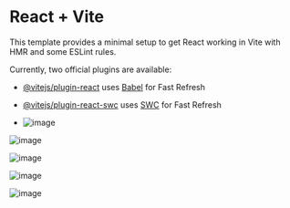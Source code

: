 # React + Vite

This template provides a minimal setup to get React working in Vite with HMR and some ESLint rules.

Currently, two official plugins are available:

- [@vitejs/plugin-react](https://github.com/vitejs/vite-plugin-react/blob/main/packages/plugin-react/README.md) uses [Babel](https://babeljs.io/) for Fast Refresh
- [@vitejs/plugin-react-swc](https://github.com/vitejs/vite-plugin-react-swc) uses [SWC](https://swc.rs/) for Fast Refresh

- ![image](https://github.com/Sasidharveerni/jan29-react-capstone/assets/81133052/28f9b86b-d6ed-45b5-a508-11d492204927)




![image](https://github.com/Sasidharveerni/jan29-react-capstone/assets/81133052/bd9ec2ae-dc5e-4adf-916d-7d57adb2c70a)



![image](https://github.com/Sasidharveerni/jan29-react-capstone/assets/81133052/254a0bfe-d1e0-4b46-b67d-c5bdef516b8e)


![image](https://github.com/Sasidharveerni/jan29-react-capstone/assets/81133052/aa6cf609-5a76-497b-aebd-dd5e71c78b58)




![image](https://github.com/Sasidharveerni/jan29-react-capstone/assets/81133052/946b875f-1a3c-439f-a67c-93860940d9b7)




